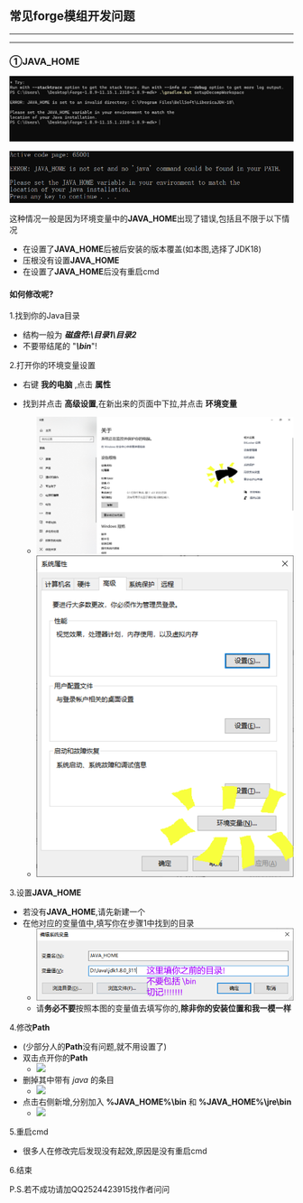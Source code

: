 ## 常见forge模组开发问题

---

---

### ①JAVA_HOME

![ERROR: JAVA_HOME is set to an invalid directory: XXX:\XXXX\XXXX](./1.jpg)

![](./5.png)

这种情况一般是因为环境变量中的**JAVA_HOME**出现了错误,包括且不限于以下情况

* 在设置了**JAVA_HOME**后被后安装的版本覆盖(如本图,选择了JDK18)
* 压根没有设置**JAVA_HOME**
* 在设置了**JAVA_HOME**后没有重启cmd

#### 如何修改呢?

1.找到你的Java目录

 - 结构一般为 ***磁盘符:\目录1\目录2***
 - 不要带结尾的 "***\bin***"!

2.打开你的环境变量设置

 - 右键 **我的电脑** ,点击 **属性**
 - 找到并点击 **高级设置**,在新出来的页面中下拉,并点击 **环境变量**

	- ![选择高级系统设置~](./2.png)
	- ![点击环境变量~](./3.png)

3.设置**JAVA_HOME**

 - 若没有**JAVA_HOME**,请先新建一个
 - 在他对应的变量值中,填写你在步骤1中找到的目录
	- ![环境变量](./4.png)
	- 请**务必不要**按照本图的变量值去填写你的,**除非你的安装位置和我一模一样**

4.修改**Path**

- (少部分人的**Path**没有问题,就不用设置了)
- 双击点开你的**Path**
  - ![](D:\111\6.png)
- 删掉其中带有 *java* 的条目
  - ![](D:\111\7.png)
- 点击右侧新增,分别加入 **%JAVA_HOME%\bin** 和 **%JAVA_HOME%\jre\bin**
  - ![](D:\111\8.png)


5.重启cmd

 - 很多人在修改完后发现没有起效,原因是没有重启cmd

6.结束

P.S.若不成功请加QQ2524423915找作者问问

